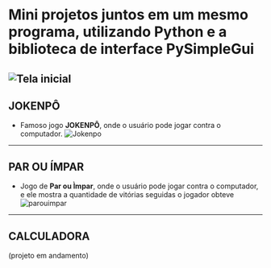 # Mini projetos juntos em um mesmo programa, utilizando **Python** e a biblioteca de interface **PySimpleGui**
![Tela inicial](https://user-images.githubusercontent.com/76628101/114262333-dfee5180-99b5-11eb-91ac-c02df7d64227.png)
---
## JOKENPÔ
* Famoso jogo **JOKENPÔ**, onde o usuário pode jogar contra o computador.
![Jokenpo](https://user-images.githubusercontent.com/76628101/114262400-25ab1a00-99b6-11eb-8a7a-72b1b76f546e.png)
---
## PAR OU ÍMPAR
* Jogo de **Par ou Ìmpar**, onde o usuário pode jogar contra o computador, e ele mostra a quantidade de vitórias seguidas o jogador obteve
![parouimpar](https://user-images.githubusercontent.com/76628101/114262410-365b9000-99b6-11eb-9d90-d44a192d8fb5.png)
---
## CALCULADORA
(projeto em andamento)
